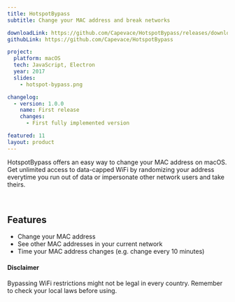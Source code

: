 ```yaml
---
title: HotspotBypass
subtitle: Change your MAC address and break networks

downloadLink: https://github.com/Capevace/HotspotBypass/releases/download/1.0.0/hotspotbypass-1.0.0-macos.zip
githubLink: https://github.com/Capevace/HotspotBypass

project:
  platform: macOS
  tech: JavaScript, Electron
  year: 2017
  slides:
    - hotspot-bypass.png

changelog:
  - version: 1.0.0
    name: First release
    changes:
      - First fully implemented version

featured: 11
layout: product
---
```


HotspotBypass offers an easy way to change your MAC address on macOS. Get unlimited access to data-capped WiFi by randomizing your address everytime you run out of data or impersonate other network users and take theirs.

<br>

## Features

- Change your MAC address
- See other MAC addresses in your current network
- Time your MAC address changes (e.g. change every 10 minutes)

#### Disclaimer

Bypassing WiFi restrictions might not be legal in every country. Remember to check your local laws before using.
